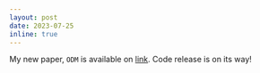 ```yaml
---
layout: post
date: 2023-07-25
inline: true
---
```

My new paper, `ODM` is available on <a href="https://arxiv.org/abs/2307.13337">link</a>. Code release is on its way!
